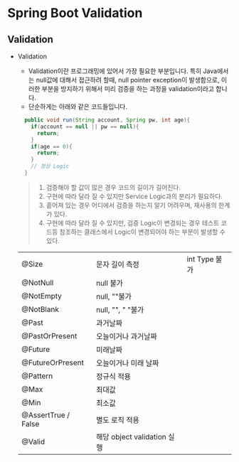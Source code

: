 # Spring Boot Validation

## Validation

- Validation
  * Validation이란 프로그래밍에 있어서 가장 필요한 부분입니다. 특히 Java에서는 null값에 대해서 접근하려 할때, null pointer exception이 발생함으로, 이러한 부분을 방지하기 위해서 미리 검증을 하는 과정을 validation이라고 합니다.
  * 단순하게는 아래와 같은 코드들입니다.
  ``` java
    public void run(String account, Spring pw, int age){
      if(account == null || pw == null){
        return; 
      }
      if(age == 0){
        return; 
      }
      // 정상 Logic 
    }
  ```
  
  > 1. 검증해야 할 값이 많은 경우 코드의 길이가 길어진다.
  > 2. 구현에 따라 달라 질 수 있지만 Service Logic과의 분리가 필요하다.
  > 3. 흩어져 있는 경우 어디에서 검증을 하는지 알기 어려우며, 재사용의 한계가 있다.
  > 4. 구현에 따라 달라 질 수 있지만, 검증 Logic이 변경되는 경우 테스트 코드등 참조하는 클래스에서 Logic이 변경되어야 하는 부분이 발생할 수 있다. 
  
  ||||
  |------|---|---|
  |@Size|문자 길이 측정|int Type 불가|
  |@NotNull|null 불가||
  |@NotEmpty|null, ""불가||
  |@NotBlank|null, "", " "불가||
  |@Past|과거날짜||
  |@PastOrPresent|오늘이거나 과거날짜||
  |@Future|미래날짜||
  |@FutureOrPresent|오늘이거나 미래 날짜||
  |@Pattern|정규식 적용||
  |@Max|최대값||
  |@Min|최소값||
  |@AssertTrue / False|별도 로직 적용||
  |@Valid|해당 object validation 실행||
